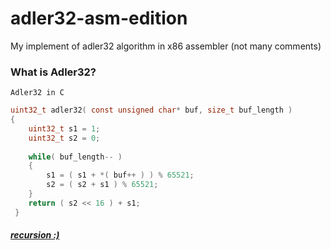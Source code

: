 # adler32-asm-edition

My implement of adler32 algorithm in x86 assembler (not many comments)

### What is Adler32?

```
Adler32 in C
```
```C
uint32_t adler32( const unsigned char* buf, size_t buf_length )
{
    uint32_t s1 = 1;
    uint32_t s2 = 0;
  
    while( buf_length-- )
    {
        s1 = ( s1 + *( buf++ ) ) % 65521;
        s2 = ( s2 + s1 ) % 65521;
    }
    return ( s2 << 16 ) + s1;
 }
```

##### [recursion :)](https://svpra.ml/adler32-asm-edition)
